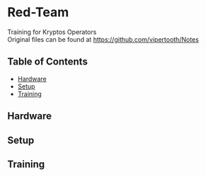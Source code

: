 # Red-Team
Training for Kryptos Operators   
Original files can be found at https://github.com/vipertooth/Notes   

## Table of Contents   
* [Hardware](#hardware)   
* [Setup](#setup)   
* [Training](#training)   

## <a name="hardware">Hardware<a/>


## <a name="setup">Setup<a/>


## <a name="training">Training<a/>
